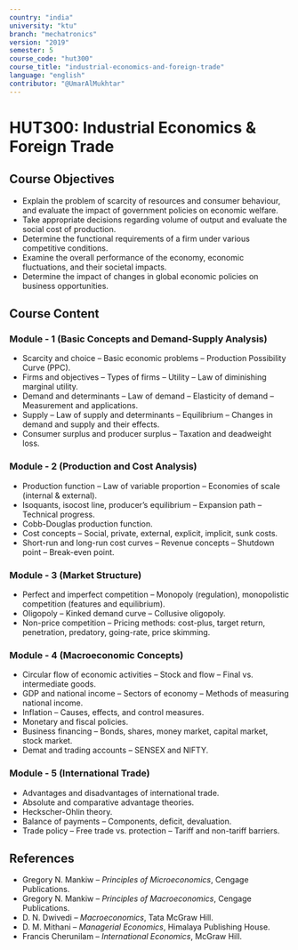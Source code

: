 ```yaml
---
country: "india"
university: "ktu"
branch: "mechatronics"
version: "2019"
semester: 5
course_code: "hut300"
course_title: "industrial-economics-and-foreign-trade"
language: "english"
contributor: "@UmarAlMukhtar"
---
```


# HUT300: Industrial Economics & Foreign Trade  

## Course Objectives  

* Explain the problem of scarcity of resources and consumer behaviour, and evaluate the impact of government policies on economic welfare.  
* Take appropriate decisions regarding volume of output and evaluate the social cost of production.  
* Determine the functional requirements of a firm under various competitive conditions.  
* Examine the overall performance of the economy, economic fluctuations, and their societal impacts.  
* Determine the impact of changes in global economic policies on business opportunities.  

## Course Content  

### Module - 1 (Basic Concepts and Demand-Supply Analysis)  

* Scarcity and choice – Basic economic problems – Production Possibility Curve (PPC).  
* Firms and objectives – Types of firms – Utility – Law of diminishing marginal utility.  
* Demand and determinants – Law of demand – Elasticity of demand – Measurement and applications.  
* Supply – Law of supply and determinants – Equilibrium – Changes in demand and supply and their effects.  
* Consumer surplus and producer surplus – Taxation and deadweight loss.  

### Module - 2 (Production and Cost Analysis)  

* Production function – Law of variable proportion – Economies of scale (internal & external).  
* Isoquants, isocost line, producer’s equilibrium – Expansion path – Technical progress.  
* Cobb-Douglas production function.  
* Cost concepts – Social, private, external, explicit, implicit, sunk costs.  
* Short-run and long-run cost curves – Revenue concepts – Shutdown point – Break-even point.  

### Module - 3 (Market Structure)  

* Perfect and imperfect competition – Monopoly (regulation), monopolistic competition (features and equilibrium).  
* Oligopoly – Kinked demand curve – Collusive oligopoly.  
* Non-price competition – Pricing methods: cost-plus, target return, penetration, predatory, going-rate, price skimming.  

### Module - 4 (Macroeconomic Concepts)  

* Circular flow of economic activities – Stock and flow – Final vs. intermediate goods.  
* GDP and national income – Sectors of economy – Methods of measuring national income.  
* Inflation – Causes, effects, and control measures.  
* Monetary and fiscal policies.  
* Business financing – Bonds, shares, money market, capital market, stock market.  
* Demat and trading accounts – SENSEX and NIFTY.  

### Module - 5 (International Trade)  

* Advantages and disadvantages of international trade.  
* Absolute and comparative advantage theories.  
* Heckscher-Ohlin theory.  
* Balance of payments – Components, deficit, devaluation.  
* Trade policy – Free trade vs. protection – Tariff and non-tariff barriers.  

## References  

* Gregory N. Mankiw – *Principles of Microeconomics*, Cengage Publications.  
* Gregory N. Mankiw – *Principles of Macroeconomics*, Cengage Publications.  
* D. N. Dwivedi – *Macroeconomics*, Tata McGraw Hill.  
* D. M. Mithani – *Managerial Economics*, Himalaya Publishing House.  
* Francis Cherunilam – *International Economics*, McGraw Hill.  
